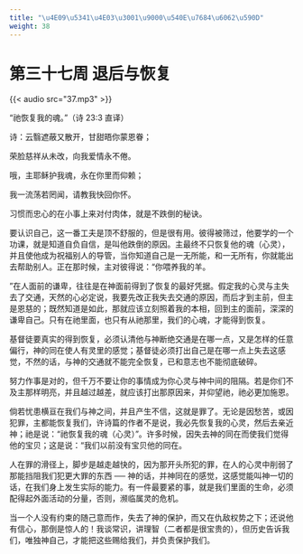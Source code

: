 ```yaml
---
title: "\u4E09\u5341\u4E03\u3001\u9000\u540E\u7684\u6062\u590D"
weight: 38
---
```


# 第三十七周 退后与恢复

{{< audio src="37.mp3" >}}


“祂恢复我的魂。”（诗 23:3 直译）

诗：云翳遮蔽又散开，甘甜晤你蒙恩眷；

荣脸慈祥从未改，向我爱情永不倦。

哦，主耶稣护我魂，永在你里而仰赖；

我一流荡若罔闻，请教我快回你怀。

习惯而忠心的在小事上来对付肉体，就是不跌倒的秘诀。

要认识自己，这一番工夫是顶不舒服的，但是很有用。彼得被筛过，他要学的一个功课，就是知道自负自信，是叫他跌倒的原因。主最终不只恢复他的魂（心灵），并且使他成为祝福别人的导管，当你知道自己是一无所能，和一无所有，你就能出去帮助别人。正在那时候，主对彼得说：“你喂养我的羊。

”在人面前的谦卑，往往是在神面前得到了恢复的最好凭据。假定我的心灵与主失去了交通，天然的心必定说，我要先改正我失去交通的原因，而后才到主前，但主是恩慈的；既然知道是如此，那就应该立刻照着我的本相，回到主的面前，深深的谦卑自己。只有在祂里面，也只有从祂那里，我们的心魂，才能得到恢复。

基督徒要真实的得到恢复，必须认清他与神断绝交通是在哪一点，又是怎样的任意偏行，神的同在使人有灵里的感觉；基督徒必须打出自己是在哪一点上失去这感觉，不然的话，与神的交通就不能完全恢复，已和意志也不能彻底破碎。

努力作事是对的，但千万不要让你的事情成为你心灵与神中间的阻隔。若是你们不及主那样明亮，并且越过越差，就应该打出那原因来，并仰望祂，祂必更加施恩。

倘若忧患横亘在我们与神之间，并且产生不信，这就是罪了。无论是因愁苦，或因犯罪，主都能恢复我们，许诗篇的作者不是说，我必先恢复我的心灵，然后去亲近神；祂是说：“祂恢复我的魂（心灵）”。许多时候，因失去神的同在而使我们觉得他的宝贝；这是说：“我们以前没有宝贝他的同在。

人在罪的滑径上，脚步是越走越快的，因为那开头所犯的罪，在人的心灵中削弱了那能挡阻我们犯更大罪的东西 ── 神的话，并神同在的感觉，这感觉能叫神一切的话，在我们身上发生实际的能力。有一件最要紧的事，就是我们里面的生命，必须配得起外面活动的分量，否则，濒临属灵的危机。

当一个人没有约束的随己意而作，失去了神的保护，而又在仇敌权势之下；还说他有信心，那倒是惊人的！我谈常识，讲理智（二者都是很宝贵的），但历史告诉我们，唯独神自己，才能把这些赐给我们，并负责保护我们。
